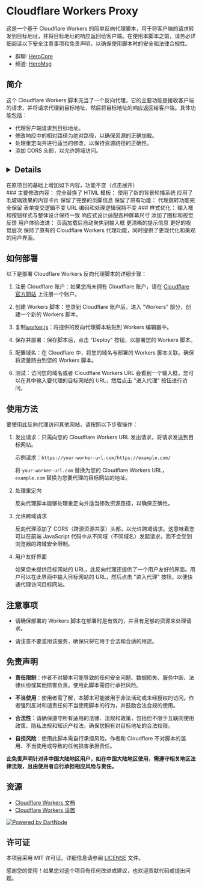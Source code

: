 # Cloudflare Workers Proxy

这是一个基于 Cloudflare Workers 的简单反向代理脚本，用于将客户端的请求转发到目标地址，并将目标地址的响应返回给客户端。在使用本脚本之前，请务必详细阅读以下安全注意事项和免责声明，以确保使用脚本时的安全和法律合规性。

- 群聊: [HeroCore](https://t.me/HeroCore)
- 频道: [HeroMsg](https://t.me/HeroMsg)

## 简介

这个 Cloudflare Workers 脚本充当了一个反向代理，它的主要功能是接收客户端的请求，并将请求代理到目标地址，然后将目标地址的响应返回给客户端。具体功能包括：

- 代理客户端请求到目标地址。
- 修改响应中的相对路径为绝对路径，以确保资源的正确加载。
- 处理重定向并进行适当的修改，以保持资源路径的正确性。
- 添加 CORS 头部，以允许跨域访问。

##  <details>
<summary>在原项目的基础上增加如下内容，功能不变（点击展开）</summary>
### 主要修改内容：
完全替换了 HTML 模板：
使用了新的背景轮播系统
应用了毛玻璃效果的内容卡片
保留了完整的页脚信息
保留了原有功能：
代理跳转功能完全保留
表单提交逻辑不变
URL 编码和处理逻辑保持不变
### 样式优化：
输入框和按钮样式与整体设计保持一致
响应式设计适配各种屏幕尺寸
添加了图标和视觉反馈
用户体验改进：
页面加载后自动聚焦到输入框
更清晰的提示信息
更好的视觉层次
保持了原有的 Cloudflare Workers 代理功能，同时提供了更现代化和美观的用户界面。
</details>


## 如何部署

以下是部署 Cloudflare Workers 反向代理脚本的详细步骤：

1. 注册 Cloudflare 账户：如果您尚未拥有 Cloudflare 账户，请在 [Cloudflare 官方网站](https://www.cloudflare.com/) 上注册一个账户。

2. 创建 Workers 脚本：登录到 Cloudflare 账户后，进入 "Workers" 部分，创建一个新的 Workers 脚本。

3. 复制[worker.js](worker.js)：将提供的反向代理脚本粘贴到 Workers 编辑器中。

4. 保存并部署：保存脚本后，点击 "Deploy" 按钮，以部署您的 Workers 脚本。

5. 配置域名：在 Cloudflare 中，将您的域名与部署的 Workers 脚本关联。确保将流量路由到您的 Workers 脚本。

6. 测试：访问您的域名或者 Cloudflare Workers URL 会看到一个输入框，您可以在其中输入要代理的目标网站的 URL，然后点击 "进入代理" 按钮进行访问。

## 使用方法

要使用此反向代理访问其他网站，请按照以下步骤操作：

1. 发出请求：只需向您的 Cloudflare Workers URL 发出请求，将请求发送到目标网站。

   示例请求：`https://your-worker-url.com/https://example.com/`

   将 `your-worker-url.com` 替换为您的 Cloudflare Workers URL，`example.com` 替换为您要代理的目标网站的地址。

2. 处理重定向

   反向代理脚本能够处理重定向并适当修改资源路径，以确保正确性。

3. 允许跨域请求

   反向代理添加了 CORS（跨源资源共享）头部，以允许跨域请求。这意味着您可以在前端 JavaScript 代码中从不同域（不同域名）发起请求，而不会受到浏览器的跨域安全限制。

4. 用户友好界面

   如果您未提供目标网站的 URL，此反向代理还提供了一个用户友好的界面。用户可以在此界面中输入目标网站的 URL，然后点击 "进入代理" 按钮，以便快速代理访问目标网站。

## 注意事项

- 请确保部署的 Workers 脚本在部署时是有效的，并且有足够的资源来处理请求。

- 请注意不要滥用该服务，确保只将它用于合法和合适的用途。

## 免责声明

- **责任限制**：作者不对脚本可能导致的任何安全问题、数据损失、服务中断、法律纠纷或其他损害负责。使用此脚本需自行承担风险。

- **不当使用**：使用者需了解，本脚本可能被用于非法活动或未经授权的访问。作者强烈反对和谴责任何不当使用脚本的行为，并鼓励合法合规的使用。

- **合法性**：请确保遵守所有适用的法律、法规和政策，包括但不限于互联网使用政策、隐私法规和知识产权法。确保您拥有对目标地址的合法权限。

- **自担风险**：使用此脚本需自行承担风险。作者和 Cloudflare 不对脚本的滥用、不当使用或导致的任何损害承担责任。

**此免责声明针对非中国大陆地区用户，如在中国大陆地区使用，需遵守相关地区法律法规，且由使用者自行承担相应风险与责任。**


## 资源

- [Cloudflare Workers 文档](https://developers.cloudflare.com/workers)
- [Cloudflare Workers 设置](https://developers.cloudflare.com/workers/platform/settings)

[![Powered by DartNode](https://dartnode.com/branding/DN-Open-Source-sm.png)](https://dartnode.com "Powered by DartNode - Free VPS for Open Source")

## 许可证

本项目采用 MIT 许可证。详细信息请参阅 [LICENSE](LICENSE) 文件。

感谢您的使用！如果您对这个项目有任何改进或建议，也欢迎贡献代码或提出问题。
